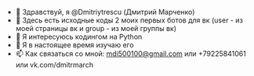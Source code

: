 - 👋 Здравствуй, я @Dmitriytrescu (Дмитрий Марченко)
- 🤖 Здесь есть исходные коды 2 моих первых ботов для вк (user - из моей страницы вк и group - из моей группы вк)
- 👀 Я интересуюсь кодингом на Python
- 🌱 Я в настоящее время изучаю его
- 📫 Как связаться со мной: mdi500100@gmail.com или +79225841061 или vk.com/dmitrmarch

